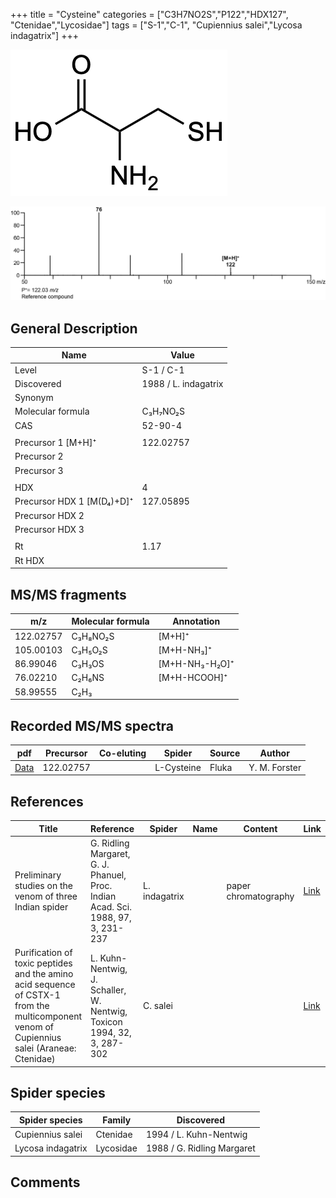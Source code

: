 +++
title = "Cysteine"
categories = ["C3H7NO2S","P122","HDX127",
"Ctenidae","Lycosidae"]
tags = ["S-1","C-1",
"Cupiennius salei","Lycosa indagatrix"]
+++

![](/img/Cysteine.png)

![](/img_MSMS/122_Cysteine.png)

## General Description

| Name                      | Value                |
|---------------------------|----------------------|
| Level                     | S-1 / C-1            |
| Discovered                | 1988 / L. indagatrix |
| Synonym                   |                      |
| Molecular formula         | C₃H₇NO₂S             |
| CAS                       | 52-90-4              |
|                           |                      |
| Precursor 1 [M+H]⁺        | 122.02757            |
| Precursor 2               |                      |
| Precursor 3               |                      |
|                           |                      |
| HDX                       | 4                    |
| Precursor HDX 1 [M(D₄)+D]⁺ | 127.05895            |
| Precursor HDX 2           |                      |
| Precursor HDX 3           |                      |
|                           |                      |
| Rt                        | 1.17                 |
| Rt HDX                    |                      |

## MS/MS fragments

| m/z       | Molecular formula | Annotation     |
|-----------|-------------------|----------------|
| 122.02757 | C₃H₈NO₂S          | [M+H]⁺         |
| 105.00103 | C₃H₅O₂S           | [M+H-NH₃]⁺     |
| 86.99046  | C₃H₃OS            | [M+H-NH₃-H₂O]⁺ |
| 76.02210  | C₂H₆NS            | [M+H-HCOOH]⁺   |
| 58.99555  | C₂H₃              |                |

## Recorded MS/MS spectra

| pdf                                | Precursor | Co-eluting | Spider     | Source | Author        |
|------------------------------------|-----------|------------|------------|--------|---------------|
| [Data](/pdf/122_Cysteine_1-17.pdf) | 122.02757 |            | L-Cysteine | Fluka  | Y. M. Forster |

## References

| Title                                                                                                                                      | Reference                                                                        | Spider        | Name | Content              | Link                                                         |
|--------------------------------------------------------------------------------------------------------------------------------------------|----------------------------------------------------------------------------------|---------------|------|----------------------|--------------------------------------------------------------|
| Preliminary studies on the venom of three Indian spider                                                                                    | G. Ridling Margaret, G. J. Phanuel, Proc. Indian Acad. Sci. 1988, 97, 3, 231-237 | L. indagatrix |      | paper chromatography | [Link](https://www.ias.ac.in/article/fulltext/anml/097/03/0231-0237) |
| Purification of toxic peptides and the amino acid sequence of CSTX-1 from the multicomponent venom of Cupiennius salei (Araneae: Ctenidae) | L. Kuhn-Nentwig, J. Schaller, W. Nentwig, Toxicon 1994, 32, 3, 287-302           | C. salei      |      |                      | [Link](https://doi.org/10.1016/0041-0101(94)90082-5)                 |

## Spider species

| Spider species    | Family    | Discovered                 |
|-------------------|-----------|----------------------------|
| Cupiennius salei  | Ctenidae  | 1994 / L. Kuhn-Nentwig     |
| Lycosa indagatrix | Lycosidae | 1988 / G. Ridling Margaret |

## Comments